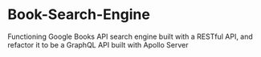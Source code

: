 # Book-Search-Engine
Functioning Google Books API search engine built with a RESTful API, and refactor it to be a GraphQL API built with Apollo Server

